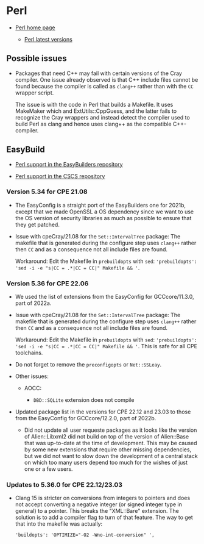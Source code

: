 # Perl

  * [Perl home page](https://www.perl.org/)

      * [Perl latest versions](https://www.cpan.org/src/README.html)


## Possible issues

  * Packages that need C++ may fail with certain versions of the Cray compiler. One
    issue already observed is that C++ include files cannot be found because the compiler
    is called as ``clang++`` rather than with the ``CC`` wrapper script.

    The issue is with the code in Perl that builds a Makefile. It uses MakeMaker which
    and ExtUtils::CppGuess, and the latter fails to recognize the Cray wrappers and
    instead detect the compiler used to build Perl as clang and hence uses clang++
    as the compatible C++-compiler.


## EasyBuild

  * [Perl support in the EasyBuilders repository](https://github.com/easybuilders/easybuild-easyconfigs/tree/develop/easybuild/easyconfigs/p/Perl)

  * [Perl support in the CSCS repository](https://github.com/eth-cscs/production/tree/master/easybuild/easyconfigs/p/Perl)


### Version 5.34 for CPE 21.08

  * The EasyConfig is a straight port of the EasyBuilders one for 2021b, except that
    we made OpenSSL a OS dependency since we want to use the OS version of security
    libraries as much as possible to ensure that they get patched.

  * Issue with cpeCray/21.08 for the ``Set::IntervalTree`` package: The makefile that
    is generated during the configure step uses ``clang++`` rather then ``CC`` and as
    a consequence not all include files are found.

    Workaround: Edit the Makefile in ``prebuildopts`` with ``sed``:
    ``'prebuildopts': 'sed -i -e "s|CC = .*|CC = CC|" Makefile && '``.

### Version 5.36 for CPE 22.06

  * We used the list of extensions from the EasyConfig for GCCcore/11.3.0, part of 2022a.

  * Issue with cpeCray/21.08 for the ``Set::IntervalTree`` package: The makefile that
    is generated during the configure step uses ``clang++`` rather then ``CC`` and as
    a consequence not all include files are found.

    Workaround: Edit the Makefile in ``prebuildopts`` with ``sed``:
    ``'prebuildopts': 'sed -i -e "s|CC = .*|CC = CC|" Makefile && '``.
    This is safe for all CPE toolchains.

  * Do not forget to remove the `preconfigopts` or `Net::SSLeay`.

  * Other issues:

      * AOCC: 
 
          * `DBD::SQLite` extension does not compile
          
  * Updated package list in the versions for CPE 22.12 and 23.03 to those from the 
    EasyConfig for GCCcore/12.2.0, part of 2022b.
    
    *   Did not update all user requeste packages as it looks like the version of
        Alien::Libxml2 did not build on top of the version of Alien::Base that was
        up-to-date at the time of development. This may be caused by some new extensions
        that require other missing dependencies, but we did not want to slow down the
        development of a central stack on which too many users depend too much for 
        the wishes of just one or a few users.

### Updates to 5.36.0 for CPE 22.12/23.03

  * Clang 15 is stricter on conversions from integers to pointers and does not accept
    converting a negative integer (or signed integer type in general) to a pointer.
    This breaks the "XML::Bare" extension. The solution is to add a compiler flag to turn
    of that feature. The way to get that into the makefile was actually:
    ```
    'buildopts': 'OPTIMIZE="-O2 -Wno-int-conversion" ',
    ```
  